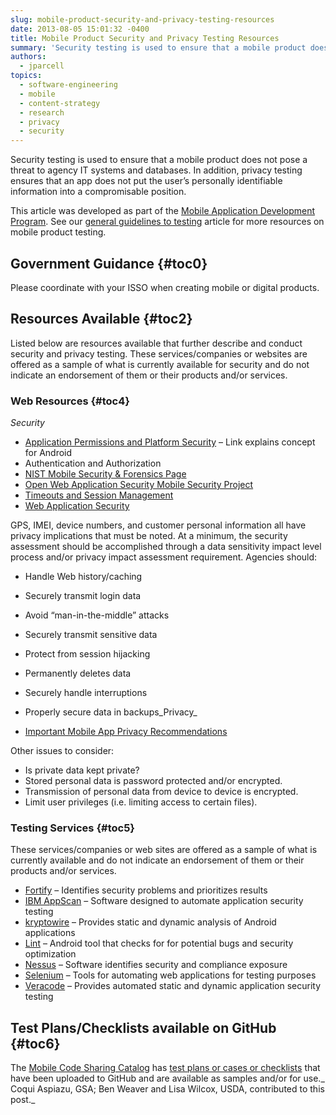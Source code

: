 ```yaml
---
slug: mobile-product-security-and-privacy-testing-resources
date: 2013-08-05 15:01:32 -0400
title: Mobile Product Security and Privacy Testing Resources
summary: 'Security testing is used to ensure that a mobile product does not pose a threat to agency IT systems and databases. In addition, privacy testing ensures that an app does not put the user’s personally identifiable information into a compromisable position. This article was developed as part of the Mobile Application Development Program. See our'
authors:
  - jparcell
topics:
  - software-engineering
  - mobile
  - content-strategy
  - research
  - privacy
  - security
---
```


Security testing is used to ensure that a mobile product does not pose a threat to agency IT systems and databases. In addition, privacy testing ensures that an app does not put the user’s personally identifiable information into a compromisable position.

This article was developed as part of the [Mobile Application Development Program](https://digital.gov/resources/mobile-application-development-program/ "Mobile Application Development Program"). See our [general guidelines to testing](https://digital.gov/2013/08/22/mobile-product-testing-guidelines/ "Mobile Product Testing Guidelines and Resources") article for more resources on mobile product testing.

## <a name="x-Government Guidance"></a>Government Guidance {#toc0}

Please coordinate with your ISSO when creating mobile or digital products.

## <a name="x-Resources Available"></a>Resources Available {#toc2}

Listed below are resources available that further describe and conduct security and privacy testing. These services/companies or websites are offered as a sample of what is currently available for security and do not indicate an endorsement of them or their products and/or services.

### <a name="x-Resources Available-Web Resources"></a>Web Resources {#toc4}

_Security_

  * <a href="http://www.makeuseof.com/tag/app-permissions-work-care-android/" target="_blank" rel="nofollow">Application Permissions and Platform Security</a> &#8211; Link explains concept for Android
  * Authentication and Authorization
  * <a href="http://csrc.nist.gov/groups/SNS/mobile_security/index.html" target="_blank" rel="nofollow">NIST Mobile Security & Forensics Page</a>
  * <a href="https://www.owasp.org/index.php/OWASP_Mobile_Security_Project" target="_blank" rel="nofollow">Open Web Application Security Mobile Security Project</a>
  * <a href="http://www.makeuseof.com/tag/app-permissions-work-care-android/" target="_blank" rel="nofollow">Timeouts and Session Management</a>
  * <a href="https://www.owasp.org/index.php/Web_Application_Security_Testing_Cheat_Sheet" target="_blank" rel="nofollow">Web Application Security</a>

GPS, IMEI, device numbers, and customer personal information all have privacy implications that must be noted. At a minimum, the security assessment should be accomplished through a data sensitivity impact level process and/or privacy impact assessment requirement. Agencies should:

  * Handle Web history/caching
  * Securely transmit login data
  * Avoid “man-in-the-middle” attacks
  * Securely transmit sensitive data
  * Protect from session hijacking
  * Permanently deletes data
  * Securely handle interruptions
  * Properly secure data in backups_Privacy_

  * <a href="http://www.mobileapptesting.com/important-mobile-app-privacy-recommendations/2013/02/" rel="nofollow">Important Mobile App Privacy Recommendations</a>

Other issues to consider:

  * Is private data kept private?
  * Stored personal data is password protected and/or encrypted.
  * Transmission of personal data from device to device is encrypted.
  * Limit user privileges (i.e. limiting access to certain files).

### <a name="x-Resources Available-Testing Services"></a>Testing Services {#toc5}

These services/companies or web sites are offered as a sample of what is currently available and do not indicate an endorsement of them or their products and/or services.

  * <a href="http://www8.hp.com/us/en/software-solutions/software.html?compURI=1338812#.UYGuF6LP3nN" target="_blank" rel="nofollow">Fortify</a> &#8211; Identifies security problems and prioritizes results
  * <a href="http://www-03.ibm.com/software/products/us/en/appscan" target="_blank" rel="nofollow">IBM AppScan</a> &#8211; Software designed to automate application security testing
  * <a href="http://www.kryptowire.com/" target="_blank" rel="nofollow">kryptowire</a> &#8211; Provides static and dynamic analysis of Android applications
  * <a href="http://developer.android.com/tools/help/lint.html" target="_blank" rel="nofollow">Lint</a> &#8211; Android tool that checks for for potential bugs and security optimization
  * <a href="http://www.tenable.com/solutions/mobile-device-security" target="_blank" rel="nofollow">Nessus</a> &#8211; Software identifies security and compliance exposure
  * <a href="http://docs.seleniumhq.org/" target="_blank" rel="nofollow">Selenium</a> &#8211; Tools for automating web applications for testing purposes
  * <a href="http://www.veracode.com/" target="_blank" rel="nofollow">Veracode</a> &#8211; Provides automated static and dynamic application security testing

## <a name="x-Test Plans/Checklists available on GitHub"></a>Test Plans/Checklists available on GitHub {#toc6}

The [Mobile Code Sharing Catalog](http://gsa.github.io/Mobile-Code-Catalog/index.html) has [test plans or cases or checklists](http://gsa.github.io/Mobile-Code-Catalog/testing.html) that have been uploaded to GitHub and are available as samples and/or for use._ Coqui Aspiazu, GSA; Ben Weaver and Lisa Wilcox, USDA, contributed to this post._